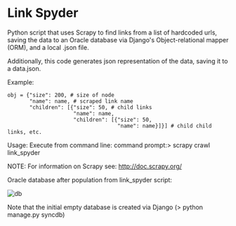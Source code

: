 Link Spyder
===========

Python script that uses Scrapy to find links from a list of hardcoded urls, saving the data to an Oracle
database via Django's Object-relational mapper (ORM), and a local .json file.

Additionally, this code generates json representation of the data, saving it to a data.json.

Example:

    obj = {"size": 200, # size of node
           "name": name, # scraped link name
           "children": [{"size": 50, # child links
                         "name": name, 
                         "children": [{"size": 50,
                                       "name": name}]}] # child child links, etc.
                                       
 Usage:
   Execute from command line:
     command prompt:> scrapy crawl link_spyder
     
     
NOTE: For information on Scrapy see: http://doc.scrapy.org/


Oracle database after population from link_spyder script:

![db](https://cloud.githubusercontent.com/assets/2049888/4366432/d46ac000-42be-11e4-95a0-dc93d07ded92.png)

Note that the initial empty database is created via Django (> python manage.py syncdb)
